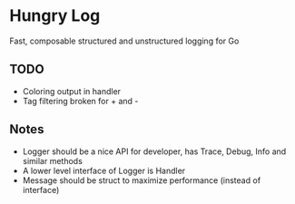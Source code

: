 # Hungry Log

Fast, composable structured and unstructured logging for Go

## TODO

- Coloring output in handler
- Tag filtering broken for + and -

## Notes

- Logger should be a nice API for developer, has Trace, Debug, Info and similar methods
- A lower level interface of Logger is Handler
- Message should be struct to maximize performance (instead of interface)
